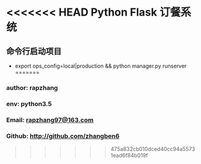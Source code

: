<<<<<<< HEAD
Python Flask 订餐系统
======================
## 命令行启动项目
* export ops_config=local|production && python manager.py runserver
=======
### author: rapzhang
### env: python3.5
### Email: rapzhang97@163.com
### Github: http://github.com/zhangben6
>>>>>>> 475a832cb010dced40cc94a55731ead6f84b019f
